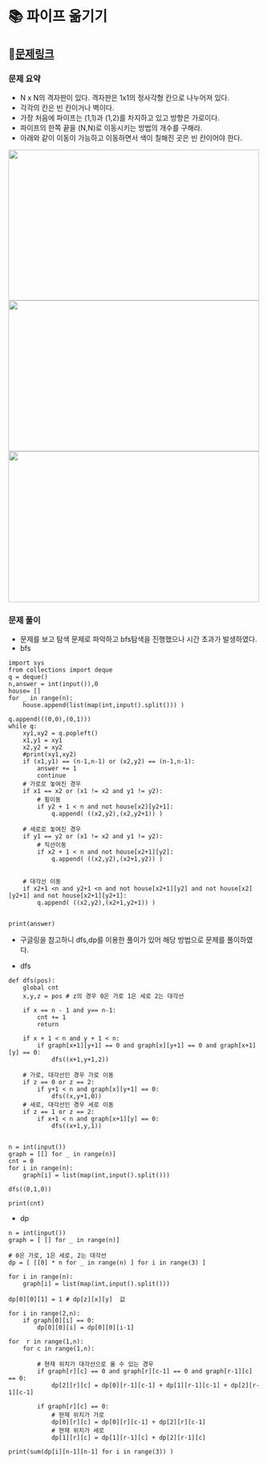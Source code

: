 
# 📚 파이프 옮기기

## 📌[문제링크](https://www.acmicpc.net/problem/17070)

### 문제 요약

- N x N의 격자판이 있다. 격자판은 1x1의 정사각형 칸으로 나누어져 있다.
- 각각의 칸은 빈 칸이거나 벽이다.
- 가장 처음에 파이프는 (1,1)과 (1,2)를 차지하고 있고 방향은 가로이다.
- 파이프의 한쪽 끝을 (N,N)로 이동시키는 방법의 개수를 구해라.
- 아래와 같이 이동이 가능하고 이동하면서 색이 칠해진 곳은 빈 칸이어야 한다.
<img src = "../images/pipe1" width="500" height="300">
<img src = "../images/pipe2" width="500" height="300">
<img src = "../images/pipe3" width="500" height="300">

### 문제 풀이

- 문제를 보고 탐색 문제로 파악하고 bfs탐색을 진행했으나 시간 초과가 발생하였다.
- bfs
```
import sys
from collections import deque
q = deque()
n,answer = int(input()),0
house= []
for _ in range(n):
    house.append(list(map(int,input().split())) )

q.append(((0,0),(0,1)))
while q:
    xy1,xy2 = q.popleft()
    x1,y1 = xy1
    x2,y2 = xy2
    #print(xy1,xy2)
    if (x1,y1) == (n-1,n-1) or (x2,y2) == (n-1,n-1):
        answer += 1
        continue
    # 가로로 놓여진 경우
    if x1 == x2 or (x1 != x2 and y1 != y2):
        # 횡이동
        if y2 + 1 < n and not house[x2][y2+1]:
            q.append( ((x2,y2),(x2,y2+1)) )
            
    # 세로로 놓여진 경우
    if y1 == y2 or (x1 != x2 and y1 != y2):
        # 직선이동
        if x2 + 1 < n and not house[x2+1][y2]:
            q.append( ((x2,y2),(x2+1,y2)) )
        
    
    # 대각선 이동
    if x2+1 <n and y2+1 <n and not house[x2+1][y2] and not house[x2][y2+1] and not house[x2+1][y2+1]: 
        q.append( ((x2,y2),(x2+1,y2+1)) )
        

print(answer)
```

- 구글링을 참고하니 dfs,dp를 이용한 풀이가 있어 해당 방법으로 문제를 풀이하였다.

- dfs
```
def dfs(pos):
    global cnt
    x,y,z = pos # z의 경우 0은 가로 1은 세로 2는 대각선
    
    if x == n - 1 and y== n-1:
        cnt += 1
        return
    
    if x + 1 < n and y + 1 < n:
        if graph[x+1][y+1] == 0 and graph[x][y+1] == 0 and graph[x+1][y] == 0:
            dfs((x+1,y+1,2))
    
    # 가로, 대각선인 경우 가로 이동
    if z == 0 or z == 2:
        if y+1 < n and graph[x][y+1] == 0:
            dfs((x,y+1,0))
    # 세로, 대각선인 경우 세로 이동
    if z == 1 or z == 2:
        if x+1 < n and graph[x+1][y] == 0:
            dfs((x+1,y,1))


n = int(input())
graph = [[] for _ in range(n)]
cnt = 0
for i in range(n):
    graph[i] = list(map(int,input().split()))

dfs((0,1,0))

print(cnt)
```

- dp

```
n = int(input())
graph = [ [] for _ in range(n)]

# 0은 가로, 1은 세로, 2는 대각선
dp = [ [[0] * n for _ in range(n) ] for i in range(3) ]

for i in range(n):
    graph[i] = list(map(int,input().split()))
    
dp[0][0][1] = 1 # dp[z][x][y]  값

for i in range(2,n):
    if graph[0][i] == 0:
        dp[0][0][i] = dp[0][0][i-1]

for  r in range(1,n):
    for c in range(1,n):
        
        # 현재 위치가 대각선으로 올 수 있는 경우
        if graph[r][c] == 0 and graph[r][c-1] == 0 and graph[r-1][c] == 0:
            dp[2][r][c] = dp[0][r-1][c-1] + dp[1][r-1][c-1] + dp[2][r-1][c-1]
        
        if graph[r][c] == 0:
            # 현재 위치가 가로
            dp[0][r][c] = dp[0][r][c-1] + dp[2][r][c-1]
            # 현재 위치가 세로
            dp[1][r][c] = dp[1][r-1][c] + dp[2][r-1][c]
            
print(sum(dp[i][n-1][n-1] for i in range(3)) )
```

